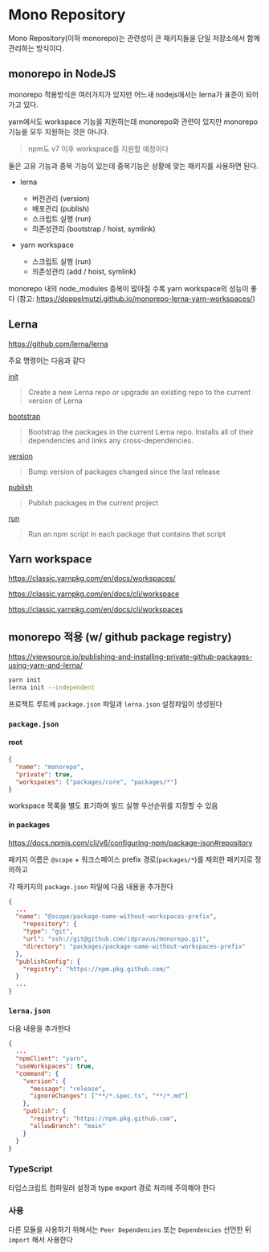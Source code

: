 # Mono Repository

Mono Repository(이하 monorepo)는 관련성이 큰 패키지들을 단일 저장소에서 함께 관리하는 방식이다.

## monorepo in NodeJS

monorepo 적용방식은 여러가지가 있지만 어느새 nodejs에서는 lerna가 표준이 되어가고 있다.

yarn에서도 workspace 기능을 지원하는데 monorepo와 관련이 있지만 monorepo 기능을 모두 지원하는 것은 아니다.

> npm도 v7 이후 workspace를 지원할 예정이다

둘은 고유 기능과 중복 기능이 있는데 중복기능은 상황에 맞는 패키지를 사용하면 된다.

- lerna

  - 버전관리 (version)
  - 배포관리 (publish)
  - 스크립트 실행 (run)
  - 의존성관리 (bootstrap / hoist, symlink)

- yarn workspace

  - 스크립트 실행 (run)
  - 의존성관리 (add / hoist, symlink)

monorepo 내의 node_modules 중복이 많아질 수록 yarn workspace의 성능이 좋다
(참고: <https://doppelmutzi.github.io/monorepo-lerna-yarn-workspaces/>)

## Lerna

<https://github.com/lerna/lerna>

주요 명령어는 다음과 같다

[init](https://github.com/lerna/lerna/tree/main/commands/init#readme)

> Create a new Lerna repo or upgrade an existing repo to the current version of Lerna

[bootstrap](https://github.com/lerna/lerna/tree/main/commands/bootstrap#readme)

> Bootstrap the packages in the current Lerna repo. Installs all of their dependencies and links any cross-dependencies.

[version](https://github.com/lerna/lerna/tree/main/commands/version#readme)

> Bump version of packages changed since the last release

[publish](https://github.com/lerna/lerna/tree/main/commands/publish#readme)

> Publish packages in the current project

[run](https://github.com/lerna/lerna/tree/main/commands/run#readme)

> Run an npm script in each package that contains that script

## Yarn workspace

<https://classic.yarnpkg.com/en/docs/workspaces/>

<https://classic.yarnpkg.com/en/docs/cli/workspace>

<https://classic.yarnpkg.com/en/docs/cli/workspaces>

## monorepo 적용 (w/ github package registry)

<https://viewsource.io/publishing-and-installing-private-github-packages-using-yarn-and-lerna/>

```bash
yarn init
lerna init --independent
```

프로젝트 루트에 `package.json` 파일과 `lerna.json` 설정파일이 생성된다

### `package.json`

#### root

```json
{
  "name": "monorepo",
  "private": true,
  "workspaces": ["packages/core", "packages/*"]
}
```

workspace 목록을 별도 표기하여 빌드 실행 우선순위를 지정할 수 있음

#### in packages

<https://docs.npmjs.com/cli/v6/configuring-npm/package-json#repository>

패키지 이름은 `@scope` + 워크스페이스 prefix 경로(`packages/*`)를 제외한 패키지로 정의하고

각 패키지의 `package.json` 파일에 다음 내용을 추가한다

```json
{
  ...
  "name": "@scope/package-name-without-workspaces-prefix",
    "repository": {
    "type": "git",
    "url": "ssh://git@github.com/idpravus/monorepo.git",
    "directory": "packages/package-name-without-workspaces-prefix"
  },
  "publishConfig": {
    "registry": "https://npm.pkg.github.com/"
  }
  ...
}
```

### `lerna.json`

다음 내용을 추가한다

```json
{
  ...
  "npmClient": "yarn",
  "useWorkspaces": true,
  "command": {
    "version": {
      "message": "release",
      "ignoreChanges": ["**/*.spec.ts", "**/*.md"]
    },
    "publish": {
      "registry": "https://npm.pkg.github.com",
      "allowBranch": "main"
    }
  }
}
```

### TypeScript

타입스크립트 컴파일러 설정과 type export 경로 처리에 주의해야 한다

### 사용

다른 모듈을 사용하기 위해서는 `Peer Dependencies` 또는 `Dependencies` 선언한 뒤 `import` 해서 사용한다

